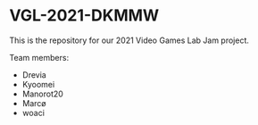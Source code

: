 # VGL-2021-DKMMW

This is the repository for our 2021 Video Games Lab Jam project.

Team members:

* Drevia
* Kyoomei
* Manorot20
* Marcø
* woaci
